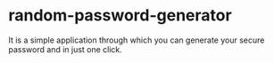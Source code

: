 # random-password-generator


It is a simple application through which you can generate your secure password and in just one click.
